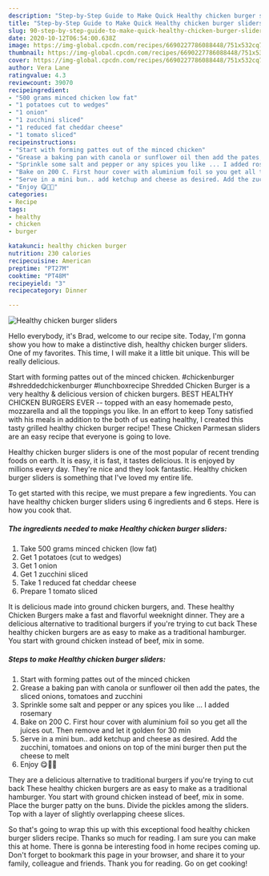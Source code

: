 ```yaml
---
description: "Step-by-Step Guide to Make Quick Healthy chicken burger sliders"
title: "Step-by-Step Guide to Make Quick Healthy chicken burger sliders"
slug: 90-step-by-step-guide-to-make-quick-healthy-chicken-burger-sliders
date: 2020-10-12T06:54:00.638Z
image: https://img-global.cpcdn.com/recipes/6690227786088448/751x532cq70/healthy-chicken-burger-sliders-recipe-main-photo.jpg
thumbnail: https://img-global.cpcdn.com/recipes/6690227786088448/751x532cq70/healthy-chicken-burger-sliders-recipe-main-photo.jpg
cover: https://img-global.cpcdn.com/recipes/6690227786088448/751x532cq70/healthy-chicken-burger-sliders-recipe-main-photo.jpg
author: Vera Lane
ratingvalue: 4.3
reviewcount: 39070
recipeingredient:
- "500 grams minced chicken low fat"
- "1 potatoes cut to wedges"
- "1 onion"
- "1 zucchini sliced"
- "1 reduced fat cheddar cheese"
- "1 tomato sliced"
recipeinstructions:
- "Start with forming pattes out of the minced chicken"
- "Grease a baking pan with canola or sunflower oil then add the pates, the sliced onions, tomatoes and zucchini"
- "Sprinkle some salt and pepper or any spices you like ... I added rosemary"
- "Bake on 200 C. First hour cover with aluminium foil so you get all the juices out. Then remove and let it golden for 30 min"
- "Serve in a mini bun.. add ketchup and cheese as desired. Add the zucchini, tomatoes and onions on top of the mini burger then put the cheese to melt"
- "Enjoy 😋🍔💚"
categories:
- Recipe
tags:
- healthy
- chicken
- burger

katakunci: healthy chicken burger 
nutrition: 230 calories
recipecuisine: American
preptime: "PT27M"
cooktime: "PT48M"
recipeyield: "3"
recipecategory: Dinner

---
```



![Healthy chicken burger sliders](https://img-global.cpcdn.com/recipes/6690227786088448/751x532cq70/healthy-chicken-burger-sliders-recipe-main-photo.jpg)

Hello everybody, it's Brad, welcome to our recipe site. Today, I'm gonna show you how to make a distinctive dish, healthy chicken burger sliders. One of my favorites. This time, I will make it a little bit unique. This will be really delicious.

Start with forming pattes out of the minced chicken. #chickenburger #shreddedchickenburger #lunchboxrecipe Shredded Chicken Burger is a very healthy &amp; delicious version of chicken burgers. BEST HEALTHY CHICKEN BURGERS EVER -- topped with an easy homemade pesto, mozzarella and all the toppings you like. In an effort to keep Tony satisfied with his meals in addition to the both of us eating healthy, I created this tasty grilled healthy chicken burger recipe! These Chicken Parmesan sliders are an easy recipe that everyone is going to love.

Healthy chicken burger sliders is one of the most popular of recent trending foods on earth. It is easy, it is fast, it tastes delicious. It is enjoyed by millions every day. They're nice and they look fantastic. Healthy chicken burger sliders is something that I've loved my entire life.


To get started with this recipe, we must prepare a few ingredients. You can have healthy chicken burger sliders using 6 ingredients and 6 steps. Here is how you cook that.

<!--inarticleads1-->

##### The ingredients needed to make Healthy chicken burger sliders:

1. Take 500 grams minced chicken (low fat)
1. Get 1 potatoes (cut to wedges)
1. Get 1 onion
1. Get 1 zucchini sliced
1. Take 1 reduced fat cheddar cheese
1. Prepare 1 tomato sliced


It is delicious made into ground chicken burgers, and. These healthy Chicken Burgers make a fast and flavorful weeknight dinner. They are a delicious alternative to traditional burgers if you&#39;re trying to cut back These healthy chicken burgers are as easy to make as a traditional hamburger. You start with ground chicken instead of beef, mix in some. 

<!--inarticleads2-->

##### Steps to make Healthy chicken burger sliders:

1. Start with forming pattes out of the minced chicken
1. Grease a baking pan with canola or sunflower oil then add the pates, the sliced onions, tomatoes and zucchini
1. Sprinkle some salt and pepper or any spices you like ... I added rosemary
1. Bake on 200 C. First hour cover with aluminium foil so you get all the juices out. Then remove and let it golden for 30 min
1. Serve in a mini bun.. add ketchup and cheese as desired. Add the zucchini, tomatoes and onions on top of the mini burger then put the cheese to melt
1. Enjoy 😋🍔💚


They are a delicious alternative to traditional burgers if you&#39;re trying to cut back These healthy chicken burgers are as easy to make as a traditional hamburger. You start with ground chicken instead of beef, mix in some. Place the burger patty on the buns. Divide the pickles among the sliders. Top with a layer of slightly overlapping cheese slices. 

So that's going to wrap this up with this exceptional food healthy chicken burger sliders recipe. Thanks so much for reading. I am sure you can make this at home. There is gonna be interesting food in home recipes coming up. Don't forget to bookmark this page in your browser, and share it to your family, colleague and friends. Thank you for reading. Go on get cooking!
